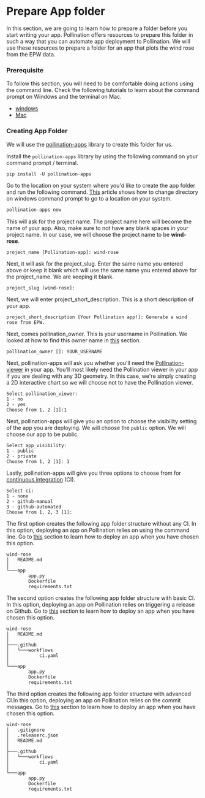 # Prepare App folder

In this section, we are going to learn how to prepare a folder before you start writing your app. Pollination offers resources to prepare this folder in such a way that you can automate app deployment to Pollination. We will use these resources to prepare a folder for an app that plots the wind rose from the EPW data.

### Prerequisite

To follow this section, you will need to be comfortable doing actions using the command line. Check the following tutorials to learn about the command prompt on Windows and the terminal on Mac.

* [windows](https://youtu.be/A3nwRCV-bTU)
* [Mac](https://youtu.be/aKRYQsKR46I)

### Creating App Folder

We will use the [pollination-apps](https://pollination.github.io/pollination-apps/cli.html) library to create this folder for us.

Install the `pollination-apps` library by using the following command on your command prompt / terminal.

```python
pip install -U pollination-apps
```

Go to the location on your system where you'd like to create the app folder and run the following command. [This](https://www.lifewire.com/change-directories-in-command-prompt-5185508) article shows how to change directory on windows command prompt to go to a location on your system.

```python
pollination-apps new
```

This will ask for the project name. The project name here will become the name of your app. Also, make sure to not have any blank spaces in your project name. In our case, we will choose the project name to be **wind-rose**.

```
project_name [Pollination-app]: wind-rose
```

Next, it will ask for the project\_slug. Enter the same name you entered above or keep it blank which will use the same name you entered above for the project\_name. We are keeping it blank.

```
project_slug [wind-rose]:
```

Next, we will enter project\_short\_description. This is a short description of your app.

```
project_short_description [Your Pollination app!]: Generate a wind rose from EPW.
```

Next, comes pollination\_owner. This is your username in Pollination. We looked at how to find this owner name in [this](create-job.md) section.

```
pollination_owner []: YOUR_USERNAME
```

Next, pollination-apps will ask you whether you'll need the [Pollination-viewer](integrating-the-pollination-viewer.md) in your app. You'll most likely need the Pollination viewer in your app if you are dealing with any 3D geometry. In this case, we're simply creating a 2D interactive chart so we will choose not to have the Pollination viewer.

```
Select pollination_viewer:
1 - no
2 - yes
Choose from 1, 2 [1]:1
```

Next, pollination-apps will give you an option to choose the visibility setting of the app you are deploying. We will choose the `public` option. We will choose our app to be public.

```
Select app_visibility:
1 - public
2 - private
Choose from 1, 2 [1]: 1
```

Lastly, pollination-apps will give you three options to choose from for [continuous integration](https://docs.github.com/en/actions/automating-builds-and-tests/about-continuous-integration#about-continuous-integration) (CI).

```
Select ci:
1 - none
2 - github-manual
3 - github-automated
Choose from 1, 2, 3 [1]:
```

The first option creates the following app folder structure without any CI. In this option, deploying an app on Pollination relies on using the command line. Go to [this](deploy-app.md) section to learn how to deploy an app when you have chosen this option.

```
wind-rose
│   README.md
│
└───app
        app.py
        Dockerfile
        requirements.txt
```

The second option creates the following app folder structure with basic CI. In this option, deploying an app on Pollination relies on triggering a release on Github. Go to [this](github-manual.md) section to learn how to deploy an app when you have chosen this option.

```
wind-rose
│   README.md
│
├───.github
│   └───workflows
│           ci.yaml
│
└───app
        app.py
        Dockerfile
        requirements.txt
```

The third option creates the following app folder structure with advanced CI.In this option, deploying an app on Pollination relies on the commit messages. Go to [this](github-automated.md) section to learn how to deploy an app when you have chosen this option.

```
wind-rose
│   .gitignore
│   .releaserc.json
│   README.md
│
├───.github
│   └───workflows
│           ci.yaml
│
└───app
        app.py
        Dockerfile
        requirements.txt
```
